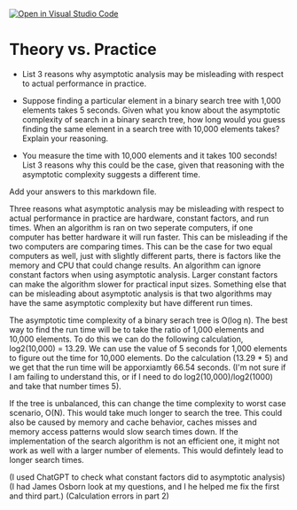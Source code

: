 [![Open in Visual Studio Code](https://classroom.github.com/assets/open-in-vscode-718a45dd9cf7e7f842a935f5ebbe5719a5e09af4491e668f4dbf3b35d5cca122.svg)](https://classroom.github.com/online_ide?assignment_repo_id=11862619&assignment_repo_type=AssignmentRepo)
# Theory vs. Practice

- List 3 reasons why asymptotic analysis may be misleading with respect to
  actual performance in practice.

- Suppose finding a particular element in a binary search tree with 1,000
  elements takes 5 seconds. Given what you know about the asymptotic complexity
  of search in a binary search tree, how long would you guess finding the same
  element in a search tree with 10,000 elements takes? Explain your reasoning.

- You measure the time with 10,000 elements and it takes 100 seconds! List 3
  reasons why this could be the case, given that reasoning with the asymptotic
  complexity suggests a different time.

Add your answers to this markdown file.

Three reasons what asymptotic analysis may be misleading with respect to actual performance in practice are hardware, constant factors, and run times. When an algorithm is ran on two seperate computers, if one computer has better hardware it will run faster. This can be misleading if the two computers are comparing times. This can be the case for two equal computers as well, just with slightly different parts, there is factors like the memory and CPU that could change results. An algorithm can ignore constant factors when using asymptotic analysis. Larger constant factors can make the algorithm slower for practical input sizes. Something else that can be misleading about asymptotic analysis is that two algorithms may have the same asymptotic complexity but have different run times. 


The asymptotic time complexity of a binary serach tree is O(log n). The best way to find the run time will be to take the ratio of 1,000 elements and 10,000 elements. To do this we can do the following calculation, log2(10,000) = 13.29. We can use the value of 5 seconds for 1,000 elements to figure out the time for 10,000 elements. Do the calculation (13.29 * 5) and we get that the run time will be apporxiamtly 66.54 seconds. (I'm not sure if I am failing to understand this, or if I need to do log2(10,000)/log2(1000) and take that number times 5).

If the tree is unbalanced, this can change the time complexity to worst case scenario, O(N). This would take much longer to search the tree. This could also be caused by memory and cache behavior, caches misses and memory access patterns would slow search times down.  If the implementation of the search algorithm is not an efficient one, it might not work as well with a larger number of elements. This would defintely lead to longer search times. 

(I used ChatGPT to check what constant factors did to asymptotic analysis)
(I had James Osborn look at my questions, and I he helped me fix the first and third part.) 
(Calculation errors in part 2)
